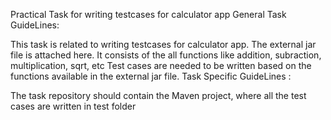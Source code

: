 Practical Task for writing testcases for calculator app
General Task GuideLines:

This task is related to writing testcases for calculator app.
The external jar file is attached here. It consists of the all functions like addition, subraction, multiplication, sqrt, etc
Test cases are needed to be written based on the functions available in the external jar file.
Task Specific GuideLines :

The task repository should contain the Maven project, where all the test cases are written in test folder